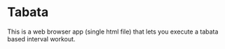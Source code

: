 # Tabata

This is a web browser app (single html file) that lets you execute a tabata based interval workout.

